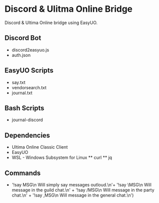 # Discord & Ulitma Online Bridge 
Discord & Ultima Online bridge using EasyUO.

## Discord Bot
* discord2easyuo.js
* auth.json

## EasyUO Scripts
* say.txt
* vendorsearch.txt
* journal.txt

## Bash Scripts
* journal-discord

## Dependencies
* Ultima Online Classic Client
* EasyUO
* WSL - Windows Subsystem for Linux
** curl
** jq

## Commands
* '!say MSG\n Will simply say messages outloud.\n'+
					     '!say \\MSG\n Will message in the guild chat.\n' +
					     '!say /MSG\n Will message in the party chat.\n' +
					     '!say ,MSG\n Will message in the general chat.\n')
